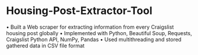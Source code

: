 # Housing-Post-Extractor-Tool

• Built a Web scraper for extracting information from every Craigslist housing post globally
• Implemented with Python, Beautiful Soup, Requests, Craigslist Python API, NumPy, Pandas
• Used multithreading and stored gathered data in CSV file format
